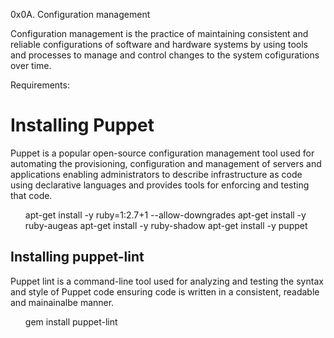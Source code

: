 0x0A. Configuration management

Configuration management is the practice of maintaining consistent and reliable configurations of software and hardware systems by using tools and processes to manage and control changes to the system cofigurations over time.

Requirements:
<h1>Installing Puppet</h1>
<p>Puppet is a popular open-source configuration management tool used for automating the provisioning, configuration and management of servers and applications enabling administrators to describe infrastructure as code using declarative languages and provides tools for enforcing and testing that code.</p>

<ul>
apt-get install -y ruby=1:2.7+1 --allow-downgrades
apt-get install -y ruby-augeas
apt-get install -y ruby-shadow
apt-get install -y puppet
</ul>

<h2>Installing puppet-lint</h2>
<p>Puppet lint is a command-line tool used for analyzing and testing the syntax and style of Puppet code ensuring code is written in a consistent, readable and mainainalbe manner.</p>

<ul>
gem install puppet-lint
</ul>
